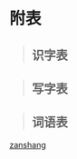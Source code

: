 # 附表

> ## 识字表

<Epep grade="xxyw2a" :pep="1211001201171" :pages="111" :paged="114" ></Epep> 


> ## 写字表

<Epep grade="xxyw2a" :pep="1211001201171" :pages="115" :paged="117" ></Epep> 


> ## 词语表

<Epep grade="xxyw2a" :pep="1211001201171" :pages="118" :paged="120" ></Epep>


[zanshang](../res/zanshang.md ':include')
